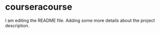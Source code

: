 # courseracourse
I am editing the README file. Adding some more details about the project description.
